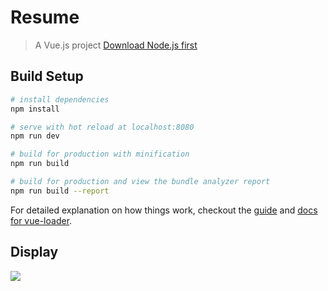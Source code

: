 # Resume

> A Vue.js project [Download Node.js first](nodejs.org)

## Build Setup

``` bash
# install dependencies
npm install

# serve with hot reload at localhost:8080
npm run dev

# build for production with minification
npm run build

# build for production and view the bundle analyzer report
npm run build --report
```

For detailed explanation on how things work, checkout the [guide](http://vuejs-templates.github.io/webpack/) and [docs for vue-loader](http://vuejs.github.io/vue-loader).

## Display
![](http://upload-images.jianshu.io/upload_images/1229762-b4c525b8272d8398.png?imageMogr2/auto-orient/strip%7CimageView2/2/w/1240)
